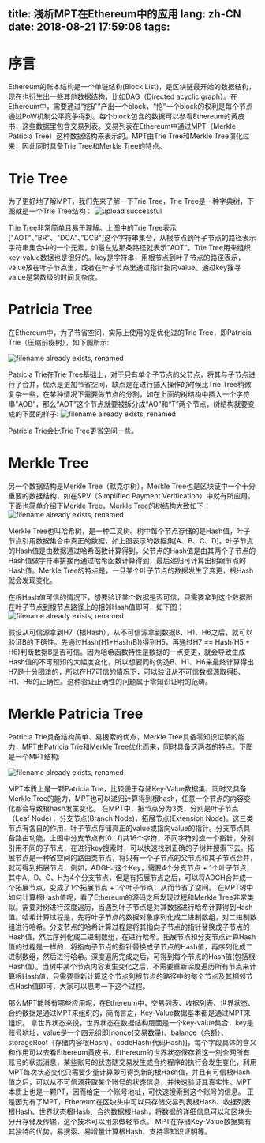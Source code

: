 title: 浅析MPT在Ethereum中的应用
lang: zh-CN
date: 2018-08-21 17:59:08
tags:
---
# 序言
Ethereum的账本结构是一个单链结构(Block List)，是区块链最开始的数据结构，现在也衍生出一些其他数据结构，比如DAG（Directed acyclic graph）。在Ethereum中，需要通过“挖矿”产出一个block，“挖”一个block的权利是每个节点通过PoW机制公平竞争得到。每个block包含的数据可以参看Ethereum的黄皮书，这些数据里包含交易列表。交易列表在Ethereum中通过MPT（Merkle Patricia Tree）这种数据结构来表示的。MPT由Trie Tree和Merkle Tree演化过来，因此同时具备Trie Tree和Merkle Tree的特点。

# Trie Tree
为了更好地了解MPT，我们先来了解一下Trie Tree，Trie Tree是一种字典树，下图就是一个Trie Tree结构：
![upload successful](/images/pasted-lyd00-15.png)


Trie Tree非常简单且易于理解。上图中的Trie Tree表示["AOT"、”BR"、"DCA"、”DCB"]这个字符串集合，从根节点到叶子节点的路径表示字符串集合中的一个元素，如最左边那条路径就表示”AOT"。Trie Tree用来组织key-value数据也是很好的。key是字符串，用根节点到叶子节点的路径表示，value放在叶子节点里，或者在叶子节点里通过指针指向value。通过key搜寻value是常数级的时间复杂度。



# Patricia Tree
在Ethereum中，为了节省空间，实际上使用的是优化过的Trie Tree，即Patricia Trie（压缩前缀树），如下图所示:

![filename already exists, renamed](/images/pasted-lyd00-15.png)

Patricia Trie在Trie Tree基础上，对于只有单个子节点的父节点，将其与子节点进行了合并，优点是更加节省空间，缺点是在进行插入操作的时候比Trie Tree稍微复杂一些，在某种情况下需要做节点的分割，如在上面的树结构中插入一个字符串”AOB”，那么“AOT”这个节点就要被拆分成“AO”和“T”两个节点，树结构就要变成的下面的样子:
![filename already exists, renamed](/images/pasted-lyd00-16.png)


Patricia Trie会比Trie Tree更省空间一些。

# Merkle Tree

另一个数据结构是Merkle Tree（默克尔树），Merkle Tree也是区块链中一个十分重要的数据结构，如在SPV（Simplified Payment Verification）中就有所应用。下面也简单介绍下Merkle Tree，Merkle Tree的树结构大致如下：
![filename already exists, renamed](/images/pasted-lyd00-17.png)


Merkle Tree也叫哈希树，是一种二叉树。树中每个节点存储的是Hash值，叶子节点引用数据集合中真正的数据，如上图表示的数据集[A、B、C、D]。叶子节点的Hash值是由数据通过哈希函数计算得到，父节点的Hash值是由其两个子节点的Hash值做字符串拼接再通过哈希函数计算得到，最后递归可计算出树跟节点的Hash值。Merkle Tree的特点是，一旦某个叶子节点的数据发生了变更，根Hash就会发现变化。

在根Hash值可信的情况下，想要验证某个数据是否可信，只需要拿到这个数据所在叶子节点到根节点路径上的相邻Hash值即可，如下图：
![filename already exists, renamed](/images/pasted-lyd00-18.png)


假设从可信源拿到H7（根Hash），从不可信源拿到数据B、H1、H6之后，就可以验证B的正确性。先通过Hash(H1+Hash(B))得到H5，再通过H7 == Hash(H5 + H6)判断数据B是否可信。因为哈希函数特性是数据的一点变更，就会导致生成Hash值的不可预知的大幅度变化，所以想要同时伪造B、H1、H6来最终计算得出H7是十分困难的，所以在H7可信的情况下，可以验证从不可信数据源取得B、H1、H6的正确性。这种验证正确性的问题属于零知识证明的范畴。

# Merkle Patricia Tree
Patricia Trie具备结构简单、易搜索的优点，Merkle Tree具备零知识证明的能力，MPT由Patricia Trie和Merkle Tree优化而来，同时具备这两者的特点。下图是一个MPT结构:

![filename already exists, renamed](/images/pasted-lyd00-20.png)


MPT本质上是一颗Patricia Trie，比较便于存储Key-Value数据集。同时又具备Merkle Tree的能力，MPT也可以递归计算得到根hash，任意一个节点的内容变化都会导致根hash发生变化。
在MPT中，把节点分为3类，分别是叶子节点（Leaf Node），分支节点(Branch Node)，拓展节点(Extension Node)。这三类节点有各自的作用，叶子节点存储真正的value或指向value的指针。分支节点具备路由功能，上图中分支节点有[0…f]共16个字符，不同字符对应一个指针，分别引用不同的子节点，在进行key搜索时，可以快速找到正确的子树并搜索下去。拓展节点是一种省空间的路由类节点，将只有一个子节点的父节点和其子节点合并，就可得到拓展节点，例如，ADGHJ这个Key，需要4个分支节点 + 1个叶子节点，其中A、D、G、H为4个分支节点，但是有拓展节点之后，可以将ADGH合并成一个拓展节点，变成了1个拓展节点 + 1个叶子节点，从而节省了空间。
在MPT树中如何计算根Hash值呢，看了Ethereum的源码之后发现过程和Merkle Tree非常类似。需要对树进行深度遍历，当遇到叶子节点是对其数据进行哈希计算得到Hash值。哈希计算过程是，先将叶子节点的数据对象序列化成二进制数组，对二进制数组进行哈希。分支节点的哈希计算过程是将其指向子节点的指针替换成子节点的Hash值，然后序列化成二进制数组，在进行哈希。拓展节点和分支节点计算Hash值的过程是一样的，将指向子节点的指针替换成子节点的Hash值，再序列化成二进制数组，然后进行哈希。深度遍历完成之后，可得到每个节点的Hash值(包括根Hash值）。当树中某个节点内容发生变化之后，不需要重新深度遍历所有节点来计算根Hash值，只需要重新计算这个节点到根节点的路径中的每个节点及其相邻节点Hash值即可，大家可以思考一下这个过程。

那么MPT能够有哪些应用呢，在Ethereum中，交易列表、收据列表、世界状态、合约数据是通过MPT来组织的，简而言之，Key-Value数据基本都是通过MPT来组织。
拿世界状态来说，世界状态在数据结构层面是一个key-value集合，key是账号地址，value是一个四元组即[nonce(交易数量)、balance（余额）、storageRoot（存储内容根Hash）、codeHash(代码Hash)]，每个字段具体的含义和作用可以去看Ethereum黄皮书。Ethereum的世界状态保存着这一刻全网所有账号的状态消息，某些账号的状态随交易发生或合约程序的执行会发生变化，利用MPT每次状态变化只需要少量计算即可得到新的根Hash值，并且有可信根Hash值之后，可以从不可信源获取某个账号的状态信息，并快速验证其真实性。MPT本质上也是一颗PT，因而给定一个账号地址，可快速搜索到这个账号的信息。
正是因为有了MPT，Ethereum在区块头中可以只存储交易列表根Hash、收据列表根Hash、世界状态根Hash、合约数据根Hash，将数据的详细信息可以和区块头分开存储及传输，这个技术可以用来做轻节点。
MPT在存储Key-Value数据集有其独特的优势，易搜索、易增量计算根Hash、支持零知识证明等。